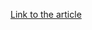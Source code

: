 [Link to the article](https://cert-agid.gov.it/news/malware/tecniche-per-semplificare-lanalisi-del-malware-guloader/)
